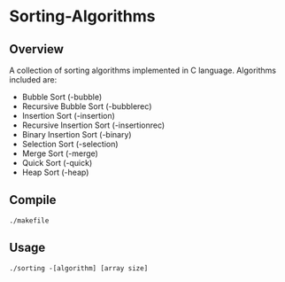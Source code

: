 # Sorting-Algorithms #


## Overview
A collection of sorting algorithms implemented in C language. Algorithms included are:

* Bubble Sort (-bubble) 
* Recursive Bubble Sort (-bubblerec)
* Insertion Sort (-insertion)
* Recursive Insertion Sort (-insertionrec)
* Binary Insertion Sort (-binary)
* Selection Sort (-selection)
* Merge Sort (-merge)
* Quick Sort (-quick)
* Heap Sort (-heap)


## Compile

`./makefile`

## Usage

`./sorting -[algorithm] [array size]`
